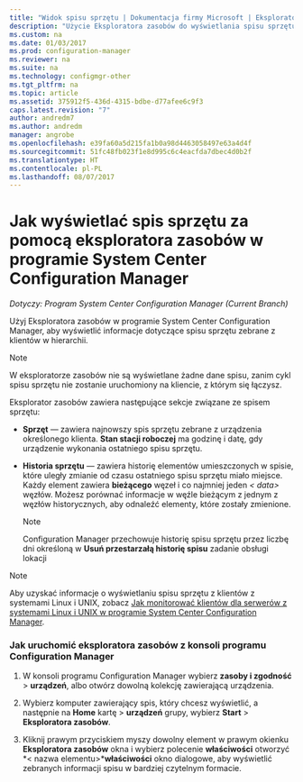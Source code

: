 ```yaml
---
title: "Widok spisu sprzętu | Dokumentacja firmy Microsoft | Eksplorator zasobów"
description: "Użycie Eksploratora zasobów do wyświetlania spisu sprzętu w programie System Center Configuration Manager."
ms.custom: na
ms.date: 01/03/2017
ms.prod: configuration-manager
ms.reviewer: na
ms.suite: na
ms.technology: configmgr-other
ms.tgt_pltfrm: na
ms.topic: article
ms.assetid: 375912f5-436d-4315-bdbe-d77afee6c9f3
caps.latest.revision: "7"
author: andredm7
ms.author: andredm
manager: angrobe
ms.openlocfilehash: e39fa60a5d215fa1b0a98d4463058497e63a4d4f
ms.sourcegitcommit: 51fc48fb023f1e8d995c6c4eacfda7dbec4d0b2f
ms.translationtype: HT
ms.contentlocale: pl-PL
ms.lasthandoff: 08/07/2017
---
```

# <a name="how-to-use-resource-explorer-to-view-hardware-inventory-in-system-center-configuration-manager"></a>Jak wyświetlać spis sprzętu za pomocą eksploratora zasobów w programie System Center Configuration Manager

*Dotyczy: Program System Center Configuration Manager (Current Branch)*

Użyj Eksploratora zasobów w programie System Center Configuration Manager, aby wyświetlić informacje dotyczące spisu sprzętu zebrane z klientów w hierarchii.  

> [!NOTE]  
>  W eksploratorze zasobów nie są wyświetlane żadne dane spisu, zanim cykl spisu sprzętu nie zostanie uruchomiony na kliencie, z którym się łączysz.  

 Eksplorator zasobów zawiera następujące sekcje związane ze spisem sprzętu:  

-   **Sprzęt** — zawiera najnowszy spis sprzętu zebrane z urządzenia określonego klienta.  **Stan stacji roboczej** ma godzinę i datę, gdy urządzenie wykonania ostatniego spisu sprzętu.  

-   **Historia sprzętu** — zawiera historię elementów umieszczonych w spisie, które uległy zmianie od czasu ostatniego spisu sprzętu miało miejsce. Każdy element zawiera **bieżącego** węzeł i co najmniej jeden *< data\>*  węzłów. Możesz porównać informacje w węźle bieżącym z jednym z węzłów historycznych, aby odnaleźć elementy, które zostały zmienione.  

    > [!NOTE]  
    >  Configuration Manager przechowuje historię spisu sprzętu przez liczbę dni określoną w **Usuń przestarzałą historię spisu** zadanie obsługi lokacji  

> [!NOTE]  
>  Aby uzyskać informacje o wyświetlaniu spisu sprzętu z klientów z systemami Linux i UNIX, zobacz [Jak monitorować klientów dla serwerów z systemami Linux i UNIX w programie System Center Configuration Manager](../../../../core/clients/manage/monitor-clients-for-linux-and-unix-servers.md).  

### <a name="how-to-run-resource-explorer-from-the-configuration-manager-console"></a>Jak uruchomić eksploratora zasobów z konsoli programu Configuration Manager  

1.  W konsoli programu Configuration Manager wybierz **zasoby i zgodność** > **urządzeń**, albo otwórz dowolną kolekcję zawierającą urządzenia.  

3.  Wybierz komputer zawierający spis, który chcesz wyświetlić, a następnie na **Home** kartę > **urządzeń** grupy, wybierz **Start** >  **Eksploratora zasobów**.   

4.  Kliknij prawym przyciskiem myszy dowolny element w prawym okienku **Eksploratora zasobów** okna i wybierz polecenie **właściwości** otworzyć *< nazwa elementu\>***właściwości** okno dialogowe, aby wyświetlić zebranych informacji spisu w bardziej czytelnym formacie.  

